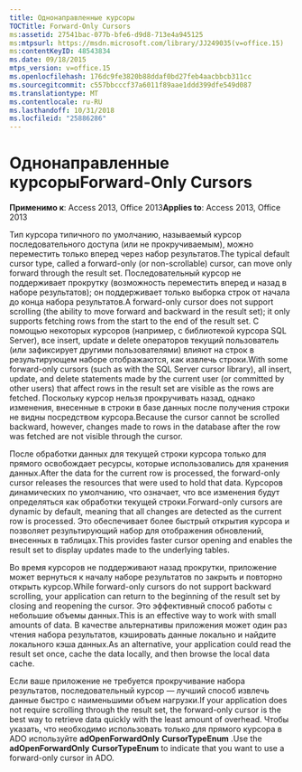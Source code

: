 ```yaml
---
title: Однонаправленные курсоры
TOCTitle: Forward-Only Cursors
ms:assetid: 27541bac-077b-bfe6-d9d8-713e4a945125
ms:mtpsurl: https://msdn.microsoft.com/library/JJ249035(v=office.15)
ms:contentKeyID: 48543834
ms.date: 09/18/2015
mtps_version: v=office.15
ms.openlocfilehash: 176dc9fe3820b88ddaf0bd27feb4aacbbcb311cc
ms.sourcegitcommit: c557bbcccf37a6011f89aae1ddd399dfe549d087
ms.translationtype: MT
ms.contentlocale: ru-RU
ms.lasthandoff: 10/31/2018
ms.locfileid: "25886286"
---
```

# <a name="forward-only-cursors"></a><span data-ttu-id="6a59e-102">Однонаправленные курсоры</span><span class="sxs-lookup"><span data-stu-id="6a59e-102">Forward-Only Cursors</span></span>


<span data-ttu-id="6a59e-103">**Применимо к**: Access 2013, Office 2013</span><span class="sxs-lookup"><span data-stu-id="6a59e-103">**Applies to**: Access 2013, Office 2013</span></span>

<span data-ttu-id="6a59e-104">Тип курсора типичного по умолчанию, называемый курсор последовательного доступа (или не прокручиваемым), можно переместить только вперед через набор результатов.</span><span class="sxs-lookup"><span data-stu-id="6a59e-104">The typical default cursor type, called a forward-only (or non-scrollable) cursor, can move only forward through the result set.</span></span> <span data-ttu-id="6a59e-105">Последовательный курсор не поддерживает прокрутку (возможность переместить вперед и назад в наборе результатов); он поддерживает только выборка строк от начала до конца набора результатов.</span><span class="sxs-lookup"><span data-stu-id="6a59e-105">A forward-only cursor does not support scrolling (the ability to move forward and backward in the result set); it only supports fetching rows from the start to the end of the result set.</span></span> <span data-ttu-id="6a59e-106">С помощью некоторых курсоров (например, с библиотекой курсора SQL Server), все insert, update и delete операторов текущий пользователь (или зафиксирует другими пользователями) влияют на строк в результирующем наборе отображаются, как извлечь строки.</span><span class="sxs-lookup"><span data-stu-id="6a59e-106">With some forward-only cursors (such as with the SQL Server cursor library), all insert, update, and delete statements made by the current user (or committed by other users) that affect rows in the result set are visible as the rows are fetched.</span></span> <span data-ttu-id="6a59e-107">Поскольку курсор нельзя прокручивать назад, однако изменения, внесенные в строки в базе данных после получения строки не видны посредством курсора.</span><span class="sxs-lookup"><span data-stu-id="6a59e-107">Because the cursor cannot be scrolled backward, however, changes made to rows in the database after the row was fetched are not visible through the cursor.</span></span>

<span data-ttu-id="6a59e-108">После обработки данных для текущей строки курсора только для прямого освобождает ресурсы, которые использовались для хранения данных.</span><span class="sxs-lookup"><span data-stu-id="6a59e-108">After the data for the current row is processed, the forward-only cursor releases the resources that were used to hold that data.</span></span> <span data-ttu-id="6a59e-109">Курсоров динамических по умолчанию, что означает, что все изменения будут определяться как обработки текущей строки.</span><span class="sxs-lookup"><span data-stu-id="6a59e-109">Forward-only cursors are dynamic by default, meaning that all changes are detected as the current row is processed.</span></span> <span data-ttu-id="6a59e-110">Это обеспечивает более быстрый открытия курсора и позволяет результирующий набор для отображения обновлений, внесенных в таблицах.</span><span class="sxs-lookup"><span data-stu-id="6a59e-110">This provides faster cursor opening and enables the result set to display updates made to the underlying tables.</span></span>

<span data-ttu-id="6a59e-111">Во время курсоров не поддерживают назад прокрутки, приложение может вернуться к началу наборе результатов по закрыть и повторно открыть курсор.</span><span class="sxs-lookup"><span data-stu-id="6a59e-111">While forward-only cursors do not support backward scrolling, your application can return to the beginning of the result set by closing and reopening the cursor.</span></span> <span data-ttu-id="6a59e-112">Это эффективный способ работы с небольшие объемы данных.</span><span class="sxs-lookup"><span data-stu-id="6a59e-112">This is an effective way to work with small amounts of data.</span></span> <span data-ttu-id="6a59e-113">В качестве альтернативы приложения может один раз чтения набора результатов, кэшировать данные локально и найдите локального кэша данных.</span><span class="sxs-lookup"><span data-stu-id="6a59e-113">As an alternative, your application could read the result set once, cache the data locally, and then browse the local data cache.</span></span>

<span data-ttu-id="6a59e-114">Если ваше приложение не требуется прокручивание набора результатов, последовательный курсор — лучший способ извлечь данные быстро с наименьшими объем нагрузки.</span><span class="sxs-lookup"><span data-stu-id="6a59e-114">If your application does not require scrolling through the result set, the forward-only cursor is the best way to retrieve data quickly with the least amount of overhead.</span></span> <span data-ttu-id="6a59e-115">Чтобы указать, что необходимо использовать только для прямого курсора в ADO используйте **adOpenForwardOnly** **CursorTypeEnum** .</span><span class="sxs-lookup"><span data-stu-id="6a59e-115">Use the **adOpenForwardOnly** **CursorTypeEnum** to indicate that you want to use a forward-only cursor in ADO.</span></span>

